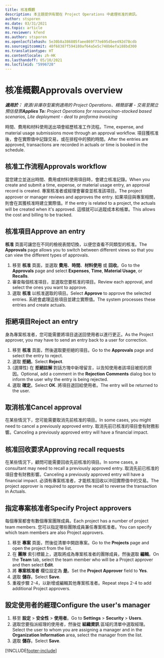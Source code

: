 ```yaml
---
title: 核准概觀
description: 本主題提供有關在 Project Operations 中處理核准的資訊。
author: stsporen
ms.date: 03/31/2021
ms.topic: article
ms.reviewer: kfend
ms.author: stsporen
ms.openlocfilehash: 5e30b8a386805faee869f77e695d5ee492d78cdb
ms.sourcegitcommit: 40f68387f594180af64a5e5c748b6efa188bd300
ms.translationtype: HT
ms.contentlocale: zh-HK
ms.lasthandoff: 05/10/2021
ms.locfileid: "5996728"
---
```

# <a name="approvals-overview"></a><span data-ttu-id="29e6e-103">核准概觀</span><span class="sxs-lookup"><span data-stu-id="29e6e-103">Approvals overview</span></span>

<span data-ttu-id="29e6e-104">_**適用於：** 資源/非庫存型案例適用的 Project Operations、精簡部署 - 交易至開立預估發票_</span><span class="sxs-lookup"><span data-stu-id="29e6e-104">_**Applies To:** Project Operations for resource/non-stocked based scenarios, Lite deployment - deal to proforma invoicing_</span></span>

<span data-ttu-id="29e6e-105">時間、費用和材料使用送出項會經歷核准工作流程。</span><span class="sxs-lookup"><span data-stu-id="29e6e-105">Time, expense, and material usage submissions move through an approval workflow.</span></span> <span data-ttu-id="29e6e-106">項目獲核准後，會在實際值中記錄交易，或在排程中的預約時間。</span><span class="sxs-lookup"><span data-stu-id="29e6e-106">After the entries are approved, transactions are recorded in actuals or time is booked in the schedule.</span></span>

## <a name="approvals-workflow"></a><span data-ttu-id="29e6e-107">核准工作流程</span><span class="sxs-lookup"><span data-stu-id="29e6e-107">Approvals workflow</span></span>
<span data-ttu-id="29e6e-108">當您建立並送出時間、費用或材料使用項目時，會建立核准記錄。</span><span class="sxs-lookup"><span data-stu-id="29e6e-108">When you create and submit a time, expense, or material usage entry, an approval record is created.</span></span> <span data-ttu-id="29e6e-109">專案核准者或經理會審查並核准該項目。</span><span class="sxs-lookup"><span data-stu-id="29e6e-109">The project approver or manager reviews and approves the entry.</span></span> <span data-ttu-id="29e6e-110">如果項目與專案相關，則會在其獲核准時建立實際值。</span><span class="sxs-lookup"><span data-stu-id="29e6e-110">If the entry is related to a project, the actuals will be created when it's approved.</span></span> <span data-ttu-id="29e6e-111">這樣就可以追蹤成本和帳單。</span><span class="sxs-lookup"><span data-stu-id="29e6e-111">This allows the cost and billing to be tracked.</span></span>

## <a name="approve-an-entry"></a><span data-ttu-id="29e6e-112">核准項目</span><span class="sxs-lookup"><span data-stu-id="29e6e-112">Approve an entry</span></span>
<span data-ttu-id="29e6e-113">**核准** 頁面可讓您在不同的檢視表間切換，以便您查看不同類型的核准。</span><span class="sxs-lookup"><span data-stu-id="29e6e-113">The **Approvals** page allows you to switch between different views so that you can view the different types of approvals.</span></span>
  
1. <span data-ttu-id="29e6e-114">移至 **核准** 頁面，並選取 **費用**、**時間**、**材料使用** 或 **回收**。</span><span class="sxs-lookup"><span data-stu-id="29e6e-114">Go to the **Approvals** page and select **Expenses**, **Time**, **Material Usage**, or **Recalls**.</span></span>
2. <span data-ttu-id="29e6e-115">審查每個核准項目，並選取您要核准的項目。</span><span class="sxs-lookup"><span data-stu-id="29e6e-115">Review each approval, and select the ones you want to approve.</span></span>
3. <span data-ttu-id="29e6e-116">選取 **核准** 以核准選取的項目。</span><span class="sxs-lookup"><span data-stu-id="29e6e-116">Select **Approve** to approve the selected entries.</span></span>
<span data-ttu-id="29e6e-117">系統會處理這些項目並建立實際值。</span><span class="sxs-lookup"><span data-stu-id="29e6e-117">The system processes these entries and create actuals.</span></span>

## <a name="reject-an-entry"></a><span data-ttu-id="29e6e-118">拒絕項目</span><span class="sxs-lookup"><span data-stu-id="29e6e-118">Reject an entry</span></span>
<span data-ttu-id="29e6e-119">身為專案核准者，您可能需要將項目退送回使用者以進行更正。</span><span class="sxs-lookup"><span data-stu-id="29e6e-119">As the Project approver, you may have to send an entry back to a user for correction.</span></span>
  
1. <span data-ttu-id="29e6e-120">移至 **核准** 頁面，然後選取要拒絕的項目。</span><span class="sxs-lookup"><span data-stu-id="29e6e-120">Go to the **Approvals** page and select the entry to reject.</span></span> 
2. <span data-ttu-id="29e6e-121">選取 **拒絕**。</span><span class="sxs-lookup"><span data-stu-id="29e6e-121">Select **Reject**.</span></span>
3. <span data-ttu-id="29e6e-122">(選擇性) 在 **拒絕註解** 對話方塊中新增留言，以告知使用者該項目被拒的原因。</span><span class="sxs-lookup"><span data-stu-id="29e6e-122">Optional, add a comment in the **Rejection Comments** dialog box to inform the user why the entry is being rejected.</span></span>
4. <span data-ttu-id="29e6e-123">選取 **確定**。</span><span class="sxs-lookup"><span data-stu-id="29e6e-123">Select **OK**.</span></span> <span data-ttu-id="29e6e-124">將項目退回給使用者。</span><span class="sxs-lookup"><span data-stu-id="29e6e-124">The entry will be returned to the user.</span></span>
  
## <a name="cancel-approval"></a><span data-ttu-id="29e6e-125">取消核准</span><span class="sxs-lookup"><span data-stu-id="29e6e-125">Cancel approval</span></span>
<span data-ttu-id="29e6e-126">在某些情況下，您可能需要取消先前核准的項目。</span><span class="sxs-lookup"><span data-stu-id="29e6e-126">In some cases, you might need to cancel a previously approved entry.</span></span> <span data-ttu-id="29e6e-127">取消先前已核准的項目會有財務影響。</span><span class="sxs-lookup"><span data-stu-id="29e6e-127">Canceling a previously approved entry will have a financial impact.</span></span> 

## <a name="approving-recall-requests"></a><span data-ttu-id="29e6e-128">核准回收要求</span><span class="sxs-lookup"><span data-stu-id="29e6e-128">Approving recall requests</span></span>
<span data-ttu-id="29e6e-129">在某些情況下，顧問可能需要回收先前核准的項目。</span><span class="sxs-lookup"><span data-stu-id="29e6e-129">In some cases, a consultant may need to recall a previously approved entry.</span></span> <span data-ttu-id="29e6e-130">取消先前已核准的項目會有財務影響。</span><span class="sxs-lookup"><span data-stu-id="29e6e-130">Canceling a previously approved entry will have a financial impact.</span></span> <span data-ttu-id="29e6e-131">必須有專案核准者，才能核准回收以沖回實際值中的交易。</span><span class="sxs-lookup"><span data-stu-id="29e6e-131">The project approver is required to approve the recall to reverse the transaction in Actuals.</span></span>

## <a name="specify-project-approvers"></a><span data-ttu-id="29e6e-132">指定專案核准者</span><span class="sxs-lookup"><span data-stu-id="29e6e-132">Specify Project approvers</span></span>
<span data-ttu-id="29e6e-133">每個專案都會有數個專案團隊成員。</span><span class="sxs-lookup"><span data-stu-id="29e6e-133">Each project has a number of project team members.</span></span> <span data-ttu-id="29e6e-134">您可以指定哪些團隊成員兼任專案核准者。</span><span class="sxs-lookup"><span data-stu-id="29e6e-134">You can specify which team members are also Project approvers.</span></span>

1. <span data-ttu-id="29e6e-135">移至 **專案** 頁面，然後從清單中開啟專案。</span><span class="sxs-lookup"><span data-stu-id="29e6e-135">Go to the **Projects** page and open the project from the list.</span></span>
2. <span data-ttu-id="29e6e-136">在 **團隊** 索引標籤上，選取將成為專案核准者的團隊成員，然後選取 **編輯**。</span><span class="sxs-lookup"><span data-stu-id="29e6e-136">On the **Team** tab, select the team member who will be a Project approver and then select **Edit**.</span></span>
3. <span data-ttu-id="29e6e-137">將 **專案核准者** 欄位設定為 **是**。</span><span class="sxs-lookup"><span data-stu-id="29e6e-137">Set the **Project Approver** field to **Yes**.</span></span>
4. <span data-ttu-id="29e6e-138">選取 **儲存**。</span><span class="sxs-lookup"><span data-stu-id="29e6e-138">Select **Save**.</span></span>
5. <span data-ttu-id="29e6e-139">重複步驟 2-4，以新增或編輯其他專案核准者。</span><span class="sxs-lookup"><span data-stu-id="29e6e-139">Repeat steps 2-4 to add additional Project approvers.</span></span>

## <a name="configure-the-users-manager"></a><span data-ttu-id="29e6e-140">設定使用者的經理</span><span class="sxs-lookup"><span data-stu-id="29e6e-140">Configure the user's manager</span></span>

1. <span data-ttu-id="29e6e-141">移至 **設定** > **安全性** > **使用者**。</span><span class="sxs-lookup"><span data-stu-id="29e6e-141">Go to **Settings** > **Security** > **Users**.</span></span>
2. <span data-ttu-id="29e6e-142">選取您要指派經理的使用者，然後從 **組織資訊** 區域的清單中選取經理。</span><span class="sxs-lookup"><span data-stu-id="29e6e-142">Select the user to whom you are assigning a manager and in the **Organization Information** area, select the manager from the list.</span></span> 
3. <span data-ttu-id="29e6e-143">選取 **儲存**。</span><span class="sxs-lookup"><span data-stu-id="29e6e-143">Select **Save**.</span></span>




[!INCLUDE[footer-include](../includes/footer-banner.md)]
